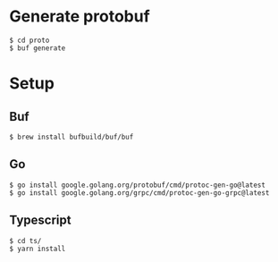 # Generate protobuf
```
$ cd proto
$ buf generate
```
# Setup
## Buf
```
$ brew install bufbuild/buf/buf
```
## Go
```
$ go install google.golang.org/protobuf/cmd/protoc-gen-go@latest
$ go install google.golang.org/grpc/cmd/protoc-gen-go-grpc@latest
```
## Typescript
```
$ cd ts/
$ yarn install
```